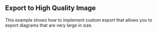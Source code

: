##  Export to High Quality Image 

This example shows how to implement custom export that allows you to export diagrams that are very large in size.

[//]: <keywords: tiles, png, savefiledialog, bitmap, drawingcontext, drawingvisual>